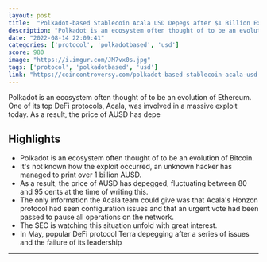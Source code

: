 ```yaml
---
layout: post
title:  "Polkadot-based Stablecoin Acala USD Depegs after $1 Billion Exploit"
description: "Polkadot is an ecosystem often thought of to be an evolution of Ethereum. One of its top DeFi protocols, Acala, was involved in a massive exploit today. As a result, the price of AUSD has depe"
date: "2022-08-14 22:09:41"
categories: ['protocol', 'polkadotbased', 'usd']
score: 980
image: "https://i.imgur.com/JM7vx0s.jpg"
tags: ['protocol', 'polkadotbased', 'usd']
link: "https://coincontroversy.com/polkadot-based-stablecoin-acala-usd-depegs-after-1-billion-exploit/"
---
```


Polkadot is an ecosystem often thought of to be an evolution of Ethereum. One of its top DeFi protocols, Acala, was involved in a massive exploit today. As a result, the price of AUSD has depe

## Highlights

- Polkadot is an ecosystem often thought of to be an evolution of Bitcoin.
- It's not known how the exploit occurred, an unknown hacker has managed to print over 1 billion AUSD.
- As a result, the price of AUSD has depegged, fluctuating between 80 and 95 cents at the time of writing this.
- The only information the Acala team could give was that Acala's Honzon protocol had seen configuration issues and that an urgent vote had been passed to pause all operations on the network.
- The SEC is watching this situation unfold with great interest.
- In May, popular DeFi protocol Terra depegging after a series of issues and the failure of its leadership

---
